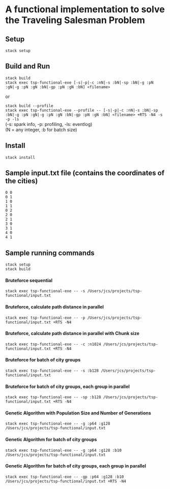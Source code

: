 # A functional implementation to solve the Traveling Salesman Problem

## Setup
`stack setup`

## Build and Run    
`stack build`    
`stack exec tsp-functional-exe [-s|-p|-c :nN|-s :bN|-sp :bN|-g :pN :gN|-g :pN :gN :bN|-gp :pN :gN :bN] <filename>`    

or

`stack build --profile`    
`stack exec tsp-functional-exe --profile -- [-s|-p|-c :nN|-s :bN|-sp :bN|-g :pN :gN|-g :pN :gN :bN|-gp :pN :gN :bN] <filename> +RTS -N4 -s -p -ls`    
(-s: spark info, -p: profiling, -ls: eventlog)    
(N = any integer, :b for batch size)    

## Install
`stack install`


## Sample input.txt file (contains the coordinates of the cities)
```
0 0
0 1
1 0
1 1
0 2
2 0
2 1
3 0
3 1
4 0
4 1
```

## Sample running commands
`stack setup`    
`stack build`    

#### Bruteforce sequential
`stack exec tsp-functional-exe -- -s /Users/jcs/projects/tsp-functional/input.txt`
#### Bruteforce, calculate path distance in parallel
`stack exec tsp-functional-exe -- -p /Users/jcs/projects/tsp-functional/input.txt +RTS -N4`
#### Bruteforce, calculate path distance in parallel with Chunk size
`stack exec tsp-functional-exe -- -c :n1024 /Users/jcs/projects/tsp-functional/input.txt +RTS -N4`
#### Bruteforce for batch of city groups
`stack exec tsp-functional-exe -- -s :b128 /Users/jcs/projects/tsp-functional/input.txt`
#### Bruteforce for batch of city groups, each group in parallel
`stack exec tsp-functional-exe -- -sp :b128 /Users/jcs/projects/tsp-functional/input.txt +RTS -N4`

#### Genetic Algorithm with Population Size and Number of Generations
`stack exec tsp-functional-exe -- -g :p64 :g128 /Users/jcs/projects/tsp-functional/input.txt`
#### Genetic Algorithm for batch of city groups
`stack exec tsp-functional-exe -- -g :p64 :g128 :b10 /Users/jcs/projects/tsp-functional/input.txt`
#### Genetic Algorithm for batch of city groups, each group in parallel
`stack exec tsp-functional-exe -- -gp :p64 :g128 :b10 /Users/jcs/projects/tsp-functional/input.txt +RTS -N4`

